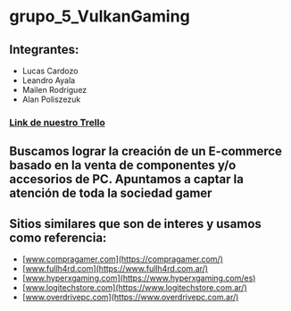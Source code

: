 # grupo_5_VulkanGaming

## Integrantes: 
- Lucas Cardozo
- Leandro Ayala
- Mailen Rodriguez
- Alan Poliszezuk

### [Link de nuestro Trello](https://trello.com/b/tqqZeAy7/equipo-cinco)

## Buscamos lograr la creación de un E-commerce basado en la venta de componentes y/o accesorios de PC. Apuntamos a captar la atención de toda la sociedad gamer

## Sitios similares que son de interes y usamos como referencia:
- [www.compragamer.com](https://compragamer.com/)
- [www.fullh4rd.com](https://www.fullh4rd.com.ar/)
- [www.hyperxgaming.com](https://www.hyperxgaming.com/es)
- [www.logitechstore.com](https://www.logitechstore.com.ar/)
- [www.overdrivepc.com](https://www.overdrivepc.com.ar/)


